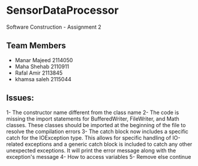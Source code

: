 # SensorDataProcessor
Software Construction - Assignment 2 

## Team Members 
- Manar Majeed  2114050
- Maha Shehab 2110911
- Rafal Amir 2113845
- khamsa saleh 2115044

## Issues:
1- The constructor name different from the class name
2- The code is missing the import statements for BufferedWriter, FileWriter, and Math classes. These classes should be imported at the beginning of the file to resolve the compilation errors
3- The catch block now includes a specific catch for the IOException type. This allows for specific handling of IO-related exceptions and a generic catch block is included to catch any other unexpected exceptions. It will print the error message along with the exception's message
4- How to access variables
5- Remove else continue




